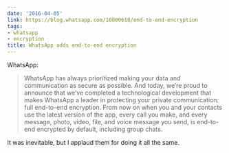 ```yaml
---
date: '2016-04-05'
link: https://blog.whatsapp.com/10000618/end-to-end-encryption
tags:
- whatsapp
- encryption
title: WhatsApp adds end-to-end encryption
---
```


WhatsApp:

>WhatsApp has always prioritized making your data and communication as secure as possible. And today, we’re proud to announce that we’ve completed a technological development that makes WhatsApp a leader in protecting your private communication: full end-to-end encryption. From now on when you and your contacts use the latest version of the app, every call you make, and every message, photo, video, file, and voice message you send, is end-to-end encrypted by default, including group chats.

It was inevitable, but I applaud them for doing it all the same.

